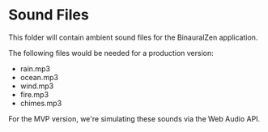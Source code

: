 
# Sound Files

This folder will contain ambient sound files for the BinauralZen application.

The following files would be needed for a production version:
- rain.mp3
- ocean.mp3
- wind.mp3
- fire.mp3
- chimes.mp3

For the MVP version, we're simulating these sounds via the Web Audio API.
